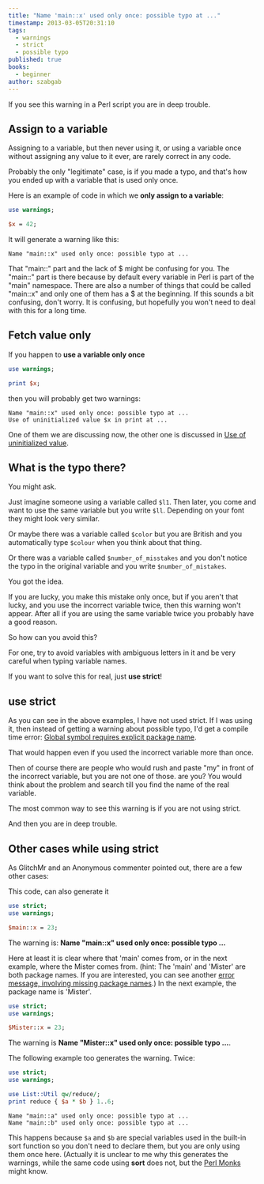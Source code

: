 ```yaml
---
title: "Name 'main::x' used only once: possible typo at ..."
timestamp: 2013-03-05T20:31:10
tags:
  - warnings
  - strict
  - possible typo
published: true
books:
  - beginner
author: szabgab
---
```



If you see this warning in a Perl script you are in deep trouble.


## Assign to a variable

Assigning to a variable, but then never using it,
or using a variable once without assigning any value to it ever,
are rarely correct in any code.

Probably the only "legitimate" case, is if you made a typo,
and that's how you ended up with a variable that is used only once.

Here is an example of code in which we <b>only assign to a variable</b>:

```perl
use warnings;

$x = 42;
```

It will generate a warning like this:

```
Name "main::x" used only once: possible typo at ...
```

That "main::" part and the lack of $ might be confusing for you.
The "main::" part is there because by default
every variable in Perl is part of the "main" namespace. There are also
a number of things that could be called "main::x" and only one of them
has a $ at the beginning. If this sounds a bit confusing, don't worry.
It is confusing, but hopefully you won't need to deal with this for a long time.

## Fetch value only

If you happen to <b>use a variable only once</b>

```perl
use warnings;

print $x;
```

then you will probably get two warnings:

```
Name "main::x" used only once: possible typo at ...
Use of uninitialized value $x in print at ...
```

One of them we are discussing now, the other one is discussed in
[Use of uninitialized value](/use-of-uninitialized-value).


## What is the typo there?

You might ask.

Just imagine someone using a variable called `$l1`. Then later,
you come and want to use the same variable but you write `$ll`.
Depending on your font they might look very similar.

Or maybe there was a variable called `$color` but you are British
and you automatically type `$colour` when you think about that thing.

Or there was a variable called `$number_of_misstakes` and you don't notice
the typo in the original variable and you write `$number_of_mistakes`.

You got the idea.

If you are lucky, you make this mistake only once, but if you aren't that lucky,
and you use the incorrect variable twice, then this warning won't appear.
After all if you are using the same variable twice you probably have a good reason.

So how can you avoid this?

For one, try to avoid variables with ambiguous letters in it and be very
careful when typing variable names.

If you want to solve this for real, just <b>use strict</b>!

## use strict

As you can see in the above examples, I have not used strict. If I was using it,
then instead of getting a warning about possible typo, I'd get a compile time
error:
[Global symbol requires explicit package name](/global-symbol-requires-explicit-package-name).

That would happen even if you used the incorrect variable more than once.

Then of course there are people who would rush and paste "my" in front of the incorrect
variable, but you are not one of those. are you? You would think about the problem and search till
you find the name of the real variable.

The most common way to see this warning is if you are not using strict.

And then you are in deep trouble.

## Other cases while using strict

As GlitchMr and an Anonymous commenter pointed out, there are a few other cases:

This code, can also generate it

```perl
use strict;
use warnings;

$main::x = 23;
```

The warning is: <b>Name "main::x" used only once: possible typo ...</b>

Here at least it is clear where that 'main' comes from, or in
the next example, where the Mister comes from.
(hint: The 'main' and 'Mister' are both package names.
If you are interested, you can see another
[error message, involving missing package names](/global-symbol-requires-explicit-package-name).)
In the next example, the package name is 'Mister'.

```perl
use strict;
use warnings;

$Mister::x = 23;
```

The warning is <b>Name "Mister::x" used only once: possible typo ...</b>.

The following example too generates the warning. Twice:

```perl
use strict;
use warnings;

use List::Util qw/reduce/;
print reduce { $a * $b } 1..6;
```

```
Name "main::a" used only once: possible typo at ...
Name "main::b" used only once: possible typo at ...
```

This happens because `$a` and `$b` are
special variables used in the built-in sort function so
you don't need to declare them, but you are only
using them once here.
(Actually it is unclear to me why this generates the warnings,
while the same code using <b>sort</b> does not, but the
[Perl Monks](http://www.perlmonks.org/?node_id=1021888) might know.


